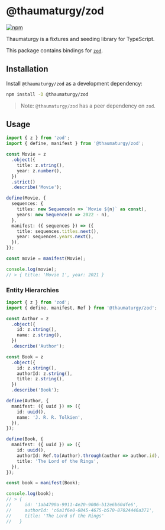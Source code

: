 # @thaumaturgy/zod

[![npm](https://img.shields.io/npm/v/@thaumaturgy/zod.svg?maxAge=3600)](https://www.npmjs.com/package/@thaumaturgy/zod)

Thaumaturgy is a fixtures and seeding library for TypeScript.

This package contains bindings for [`zod`](https://github.com/colinhacks/zod).

## Installation

Install `@thaumaturgy/zod` as a development dependency:

```sh
npm install -D @thaumaturgy/zod
```

> Note: `@thaumaturgy/zod` has a peer dependency on `zod`.

## Usage

```ts
import { z } from 'zod';
import { define, manifest } from '@thaumaturgy/zod';

const Movie = z
  .object({
    title: z.string(),
    year: z.number(),
  })
  .strict()
  .describe('Movie');

define(Movie, {
  sequences: {
    titles: new Sequence(n => `Movie ${n}` as const),
    years: new Sequence(n => 2022 - n),
  },
  manifest: ({ sequences }) => ({
    title: sequences.titles.next(),
    year: sequences.years.next(),
  }),
});

const movie = manifest(Movie);

console.log(movie);
// > { title: 'Movie 1', year: 2021 }
```

### Entity Hierarchies

```ts
import { z } from 'zod';
import { define, manifest, Ref } from '@thaumaturgy/zod';

const Author = z
  .object({
    id: z.string(),
    name: z.string(),
  })
  .describe('Author');

const Book = z
  .object({
    id: z.string(),
    authorId: z.string(),
    title: z.string(),
  })
  .describe('Book');

define(Author, {
  manifest: ({ uuid }) => ({
    id: uuid(),
    name: 'J. R. R. Tolkien',
  }),
});

define(Book, {
  manifest: ({ uuid }) => ({
    id: uuid(),
    authorId: Ref.to(Author).through(author => author.id),
    title: 'The Lord of the Rings',
  }),
});

const book = manifest(Book);

console.log(book);
// > {
//     id: '1ab4790a-9911-4e20-9006-b12e6b60dfe6',
//     authorId: 'c6a1f6e0-6845-4675-b570-87024446a371',
//     title: 'The Lord of the Rings'
//   }
```
